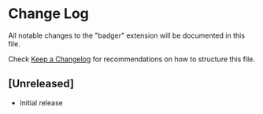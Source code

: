 # Change Log
All notable changes to the "badger" extension will be documented in this file.

Check [Keep a Changelog](http://keepachangelog.com/) for recommendations on how to structure this file.

## [Unreleased]
- Initial release
